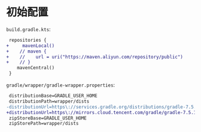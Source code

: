 # 初始配置

`build.gradle.kts`:
```diff
 repositories {
+     mavenLocal()
+    // maven {
+    //    url = uri("https://maven.aliyun.com/repository/public")
+    // }
    mavenCentral()
 }
```

`gradle/wrapper/gradle-wrapper.properties`:
```diff
 distributionBase=GRADLE_USER_HOME
 distributionPath=wrapper/dists
-distributionUrl=https\://services.gradle.org/distributions/gradle-7.5.1-bin.zip
+distributionUrl=https\://mirrors.cloud.tencent.com/gradle/gradle-7.5.1-bin.zip
 zipStoreBase=GRADLE_USER_HOME
 zipStorePath=wrapper/dists
```
